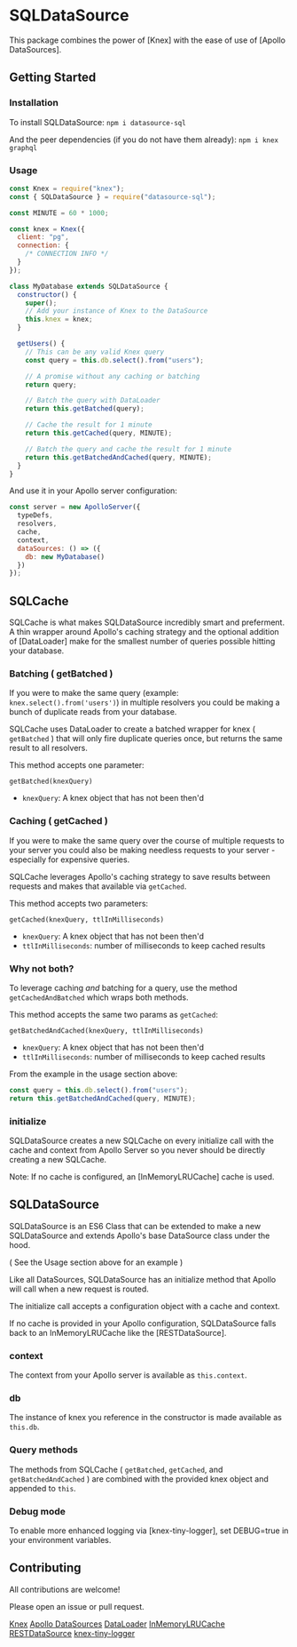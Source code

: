 # SQLDataSource

This package combines the power of [Knex] with the ease of use of [Apollo DataSources].

## Getting Started

### Installation

To install SQLDataSource: `npm i datasource-sql`

And the peer dependencies (if you do not have them already): `npm i knex graphql`

### Usage

```js
const Knex = require("knex");
const { SQLDataSource } = require("datasource-sql");

const MINUTE = 60 * 1000;

const knex = Knex({
  client: "pg",
  connection: {
    /* CONNECTION INFO */
  }
});

class MyDatabase extends SQLDataSource {
  constructor() {
    super();
    // Add your instance of Knex to the DataSource
    this.knex = knex;
  }

  getUsers() {
    // This can be any valid Knex query
    const query = this.db.select().from("users");

    // A promise without any caching or batching
    return query;

    // Batch the query with DataLoader
    return this.getBatched(query);

    // Cache the result for 1 minute
    return this.getCached(query, MINUTE);

    // Batch the query and cache the result for 1 minute
    return this.getBatchedAndCached(query, MINUTE);
  }
}
```

And use it in your Apollo server configuration:

```js
const server = new ApolloServer({
  typeDefs,
  resolvers,
  cache,
  context,
  dataSources: () => ({
    db: new MyDatabase()
  })
});
```

## SQLCache

SQLCache is what makes SQLDataSource incredibly smart and preferment. A thin wrapper around Apollo's caching strategy and the optional addition of [DataLoader] make for the smallest number of queries possible hitting your database.

### Batching ( getBatched )

If you were to make the same query (example: `knex.select().from('users')`) in multiple resolvers you could be making a bunch of duplicate reads from your database.

SQLCache uses DataLoader to create a batched wrapper for knex ( `getBatched` ) that will only fire duplicate queries once, but returns the same result to all resolvers.

This method accepts one parameter:

`getBatched(knexQuery)`

- `knexQuery`: <knexObject> A knex object that has not been then'd

### Caching ( getCached )

If you were to make the same query over the course of multiple requests to your server you could also be making needless requests to your server - especially for expensive queries.

SQLCache leverages Apollo's caching strategy to save results between requests and makes that available via `getCached`.

This method accepts two parameters:

`getCached(knexQuery, ttlInMilliseconds)`

- `knexQuery`: <knexObject> A knex object that has not been then'd
- `ttlInMilliseconds`: <Number> number of milliseconds to keep cached results

### Why not both?

To leverage caching _*and*_ batching for a query, use the method `getCachedAndBatched` which wraps both methods.

This method accepts the same two params as `getCached`:

`getBatchedAndCached(knexQuery, ttlInMilliseconds)`

- `knexQuery`: <knexObject> A knex object that has not been then'd
- `ttlInMilliseconds`: <Number> number of milliseconds to keep cached results

From the example in the usage section above:

```js
const query = this.db.select().from("users");
return this.getBatchedAndCached(query, MINUTE);
```

### initialize

SQLDataSource creates a new SQLCache on every initialize call with the cache and context from Apollo Server so you never should be directly creating a new SQLCache.

Note: If no cache is configured, an [InMemoryLRUCache] cache is used.

## SQLDataSource

SQLDataSource is an ES6 Class that can be extended to make a new SQLDataSource and extends Apollo's base DataSource class under the hood.

( See the Usage section above for an example )

Like all DataSources, SQLDataSource has an initialize method that Apollo will call when a new request is routed.

The initialize call accepts a configuration object with a cache and context.

If no cache is provided in your Apollo configuration, SQLDataSource falls back to an InMemoryLRUCache like the [RESTDataSource].

### context

The context from your Apollo server is available as `this.context`.

### db

The instance of knex you reference in the constructor is made available as `this.db`.

### Query methods

The methods from SQLCache ( `getBatched`, `getCached`, and `getBatchedAndCached` ) are combined with the provided knex object and appended to `this`.

### Debug mode

To enable more enhanced logging via [knex-tiny-logger], set DEBUG=true in your environment variables.

## Contributing

All contributions are welcome!

Please open an issue or pull request.

[Knex](https://knexjs.org/)
[Apollo DataSources](https://www.apollographql.com/docs/apollo-server/features/data-sources.html)
[DataLoader](https://github.com/facebook/dataloader)
[InMemoryLRUCache](https://github.com/apollographql/apollo-server/tree/master/packages/apollo-server-caching)
[RESTDataSource](https://www.apollographql.com/docs/apollo-server/features/data-sources.html#REST-Data-Source)
[knex-tiny-logger](https://github.com/khmm12/knex-tiny-logger)
